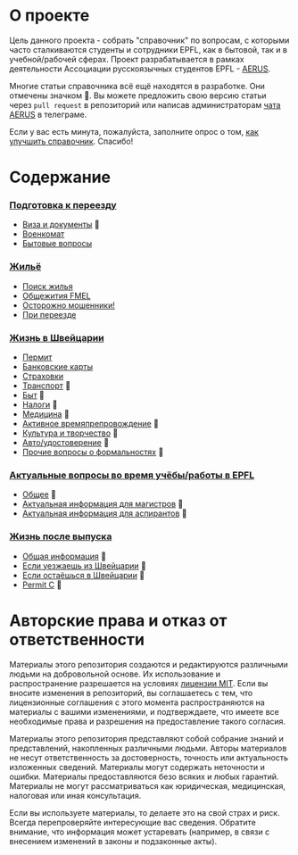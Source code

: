 # О проекте

Цель данного проекта - собрать "справочник" по вопросам, с которыми часто сталкиваются студенты и сотрудники EPFL, как в бытовой, так и в учебной/рабочей сферах. Проект разрабатывается в рамках деятельности Ассоциации русскоязычных студентов EPFL - [AERUS](https://www.epfl.ch/campus/associations/list/aerus/).

Многие статьи справочника всё ещё находятся в разработке. Они отмечены значком 🔄. Вы можете предложить свою версию статьи через `pull request` в репозиторий или написав администраторам [чата AERUS](https://t.me/joinchat/WSSkMJkV8ft2DMOx) в телеграме.

Если у вас есть минута, пожалуйста, заполните опрос о том, [как улучшить справочник](https://forms.gle/6PTpBBhLCwcwKKSSA). Спасибо!

# Содержание

### [Подготовка к переезду](./docs/moving/index.md)
* [Виза и документы](./docs/moving/виза-и-документы.md) 🔄
* [Военкомат](./docs/moving/военкомат.md)
* [Бытовые вопросы](./docs/moving/бытовые-вопросы.md)

### [Жильё](./docs/housing/index.md)
* [Поиск жилья](./docs/housing/поиск-жилья.md)
* [Общежития FMEL](./docs/housing/общежития-fmel.md)
* [Осторожно мошенники!](./docs/housing/осторожно-мошенники.md)
* [При переезде](./docs/housing/при-переезде.md)

### [Жизнь в Швейцарии](./docs/life/index.md)
* [Пермит](./docs/life/пермит.md)
* [Банковские карты](./docs/life/банковские-карты.md)
* [Страховки](./docs/life/страховки.md)
* [Транспорт](./docs/life/транспорт.md) 🔄
* [Быт](./docs/life/быт.md) 🔄
* [Налоги](./docs/life/налоги.md) 🔄
* [Медицина](./docs/life/медицина.md) 🔄
* [Активное времяпрепровождение](./docs/life/активное-времяпрепровождение.md) 🔄
* [Культура и творчество](./docs/life/культура-и-творчество.md) 🔄
* [Авто/удостоверение](./docs/life/авто-удостоверение.md) 🔄
* [Прочие вопросы о формальностях](./docs/life/прочие-вопросы-о-формальностях.md) 🔄

### [Актуальные вопросы во время учёбы/работы в EPFL](./docs/epfl/index.md)
* [Общее](./docs/epfl/общее.md) 🔄
* [Актуальная информация для магистров](./docs/epfl/информация-для-магистров.md) 🔄
* [Актуальная информация для аспирантов](./docs/epfl/информация-для-аспирантов.md) 🔄

### [Жизнь после выпуска](./docs/graduation/index.md)
* [Общая информация](./docs/graduation/общая-информация.md) 🔄
* [Если уезжаешь из Швейцарии](./docs/graduation/если-уезжаешь.md) 🔄
* [Если остаёшься в Швейцарии](./docs/graduation/если-остаешься.md) 🔄
* [Permit C](./docs/graduation/permit-c.md) 🔄

# Авторские права и отказ от ответственности
Материалы этого репозитория создаются и редактируются различными людьми на добровольной основе. Их использование и распространение разрешается на условиях [лицензии MIT](https://github.com/aerus-epfl/Guide/blob/main/LICENSE). Если вы вносите изменения в репозиторий, вы соглашаетесь с тем, что лицензионные соглашения с этого момента распространяются на материалы с вашими изменениями, и подтверждаете, что имеете все необходимые права и разрешения на предоставление такого согласия.

Материалы этого репозитория представляют собой собрание знаний и представлений, накопленных различными людьми. Авторы материалов не несут ответственность за достоверность, точность или актуальность изложенных сведений. Материалы могут содержать неточности и ошибки. Материалы предоставляются безо всяких и любых гарантий. Материалы не могут рассматриваться как юридическая, медицинская, налоговая или иная консультация.

Если вы используете материалы, то делаете это на свой страх и риск. Всегда перепроверяйте интересующие вас сведения. Обратите внимание, что информация может устаревать (например, в связи с внесением изменений в законы и подзаконные акты).
